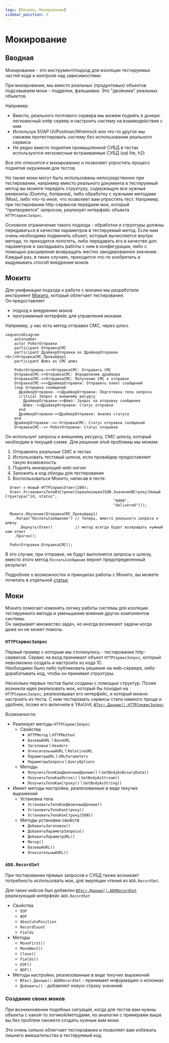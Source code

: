 ```yaml
---
tags: [Начало, Мокирование]
sidebar_position: 3
---
```


# Мокирование

## Вводная

Мокирование - это инструмент/подход для изоляции тестируемых частей кода и контроля над зависимостями.

При мокировании, мы вместо реальных (продуктовых) объектов подсовываем моки - подделки, фальшивки. Это "двойники" реальных объектов.

Например:

* Вместо, реального почтового сервера мы можем поднять в докере легковесный smtp сервер и настроить систему на взаимодействие с ним
* Используя SOAP UI/Postman/Wiremock или что-то другое мы сможем протестировать систему без использования реального сервиса
* Не редко вместо поднятия промышленной СУБД в тестах используются легковесные встраиваемые СУБД (sql lite, h2)

Все это относится к мокированию и позволяет упростить процесс поднятия окружения для тестов.

Но также моки могут быть использованы непосредственно при тестировании, например вместо реального документа в тестируемый метод вы можете передать структуру, содержащую все нужные реквизиты (Dummy, болванка), либо обработку с нужными методами (Мок), либо что-то иное, что позволяет вам упростить тест.
Например, при тестировании http-сервисов передаем мок, который "притворяется" запросом, реализует интерфейс объекта `HTTPСервисЗапрос`.

Основное ограничение такого подхода - обработки и структуры должны передаваться в качестве параметров в тестируемый метод. Если нам очень необходимо подменить объект, который вычисляется внутри метода, то приходится попотеть, либо передавать его в качестве доп. параметров и закладывать работы с ним в конфигурации, либо с помощью расширения возвращать жестко закодированное значение. Каждый раз, в таких случаях, приходится что-то изобретать и выдумывать способ внедрения моков.

## Мокито

Для унификации подхода к работе с моками мы разработали инструмент [Мокито](mockito.md), который облегчает тестирование.  
Он предоставляет

* подход к внедрению моков
* программный интерфейс для управления моками.

Например, у нас есть метод отправки СМС, через шлюз.

```mermaid
sequenceDiagram
    autonumber
    actor РоботОтправки
    participant ОтправкаСМС
    participant ДрайверОтправки as ДрайверОтправки <br/>ОтправкаСМС_Провайдер1
    participant Шлюз as СМС шлюз

    РоботОтправки->>+ОтправкаСМС: Отправить СМС
    ОтправкаСМС->>ОтправкаСМС: Определение драйвера
    ОтправкаСМС->>ОтправкаСМС: Получение СМС к отправке
    ОтправкаСМС->>+ДрайверОтправки: Отправить пакет сообщений
    loop Отправка сообщений
      ДрайверОтправки-->>ДрайверОтправки: Подготовка тела запроса
      critical Запрос к внешнему ресурсу
        ДрайверОтправки->>Шлюз: Запрос на отправку сообщения
        Шлюз-->>ДрайверОтправки: Статус отправки
      end
      ДрайверОтправки->>ДрайверОтправки: Анализ статуса
    end
    ДрайверОтправки-->>-ОтправкаСМС: Статус отправки сообщений
    ОтправкаСМС-->>-РоботОтправки: Статус отправки
```

Он использует запросы к внешнему ресурсу, СМС шлюзу, который необходим в текущей схеме. Для решения этой проблемы мы можем:

1. Отправлять реальные СМС в тестах
2. Использовать тестовый шлюза, если провайдер предоставляет такую возможность
3. Поднять мокирующий web-server
4. Заложить в код обходы для тестирования
5. Воспользоваться Мокито, написав в тесте:

  ```bsl
    Ответ = Новый HTTPСервисОтвет(200);
    Ответ.УстановитьТелоИзСтроки(СериализацияJSON.ЗначениеВСтроку(Новый Структура("id, status",
                                                  "9999",
                                                  "delivered")));

    Мокито.Обучение(ОтправкаСМС_Провайдер1)
      .Когда("ПослатьСообщение") // Теперь, вместо реального запроса к шлюзу
        .Вернуть(Ответ)          // метод всегда будет возвращать нужный нам ответ
      .Прогон();

    РоботОтправки.ОтправкаСМС();
  ```
  
  В это случае, при отправке, не будут выполнятся запросы к шлюзу, вместо этого метод `ПослатьСообщение` вернет предопределенный результат.

Подробнее о возможностях и принципах работы с Мокито, вы можете почитать в отдельной [статье](mockito.md).

## Моки

Мокито помогает изменять логику работы системы для изоляции тестируемого метода и уменьшения влияния других компонентов системы.  
Он закрывает множество задач, но иногда возникают задачи когда даже он не может помочь.

### `HTTPСервисЗапрос`

Первый пример с которым мы столкнулись - тестирование http-сервисов. Сервис на вход принимает объект `HTTPСервисЗапрос`, который невозможно создать и настроить из кода 1С.  
Необходимо было либо публиковать решение на web-сервере, либо дорабатывать код, чтобы он принимал структуры.

Несколько первых тестов были созданы с помощью структур. Позже возникла идея реализовать мок, который бы походил на `HTTPСервисЗапрос`, реализовывал его интерфейс, и который можно настроить из теста.
С ним тестировать сервисы стало намного проще и удобнее, позже его включили в YAxUnit, [`ЮТест.Данные().HTTPСервисЗапрос`](/api/ЮТТестовыеДанные#httpсервисзапрос)

Возможности:

* Реализует методы `HTTPСервисЗапрос`
  * Свойства
    * `HTTPМетод` \ `HTTPMethod`
    * `БазовыйURL` \ `BaseURL`
    * `Заголовки` \ `Headers`
    * `ОтносительныйURL` \ `RelativeURL`
    * `ПараметрыURL` \ `URLParameters`
    * `ПараметрыЗапроса` \ `QueryOptions`
  * Методы
    * `ПолучитьТелоКакДвоичныеДанные()` \ `GetBodyAsBinaryData()`
    * `ПолучитьТелоКакПоток()` \ `GetBodyAsStream()`
    * `ПолучитьТелоКакСтроку()` \ `GetBodyAsString()`
* Имеет методы настройки, реализованные в виде текучих выражений
  * Установка тела
    * `УстановитьТелоКакДвоичныеДанные()`
    * `УстановитьТелоКакСтроку()`
    * `УстановитьТелоКакСтрокуJSON()`
  * Методы установки свойств
    * `ДобавитьЗаголовок()`
    * `ДобавитьПараметрЗапроса()`
    * `ДобавитьПараметрURL()`
    * `Метод()`
    * `БазовыйURL()`
    * `ОтносительныйURL()`

### `ADO.RecordSet`

При тестировании прямых запросов к СУБД также возникает потребность использовать мок, для эмуляции чтения из `ADO.RecordSet`.

Для таких кейсов был добавлен [`ЮТест.Данные().ADORecordSet`](/api/ЮТТестовыеДанные#adorecordset) реализующий интерфейс `ADO.RecordSet`

* Свойства
  * `EOF`
  * `BOF`
  * `AbsolutePosition`
  * `RecordCount`
  * `Fields`
* Методы
  * `MoveFirst()`
  * `MoveNext()`
  * `Close()`
  * `Fields()`
  * `EOF()`
  * `BOF()`
* Методы настройки, реализованные в виде текучих выражений
  * `ЮТест.Данные().ADORecordSet` - принимает информацию о колонках
  * `Добавить()` - добавляет новую строку значений

### Создание своих моков

При возникновении подобных ситуаций, когда для тестов вам нужны объекты с какой-то логикой/методами, по аналогии с примерами выше вы без проблем сможете создать нужные вам моки.

Это очень сильно облегчает тестирование и позволяет вам избежать лишнего вмешательства в тестируемый код.
